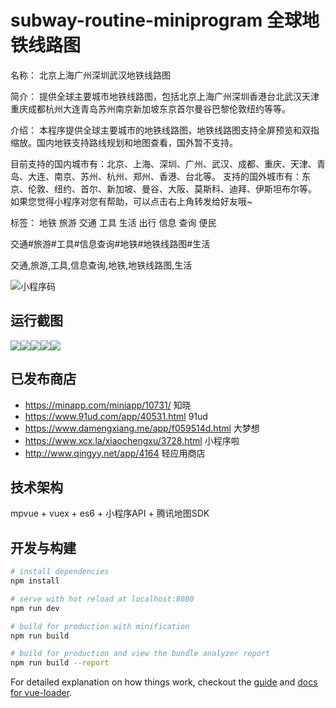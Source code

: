 # subway-routine-miniprogram 全球地铁线路图

名称：
北京上海广州深圳武汉地铁线路图

简介：
提供全球主要城市地铁线路图，包括北京上海广州深圳香港台北武汉天津重庆成都杭州大连青岛苏州南京新加坡东京首尔曼谷巴黎伦敦纽约等等。

介绍：
本程序提供全球主要城市的地铁线路图，地铁线路图支持全屏预览和双指缩放。国内地铁支持路线规划和地图查看，国外暂不支持。

目前支持的国内城市有：北京、上海、深圳、广州、武汉、成都、重庆、天津、青岛、大连、南京、苏州、杭州、郑州、香港、台北等。
支持的国外城市有：东京、伦敦、纽约、首尔、新加坡、曼谷、大阪、莫斯科、迪拜、伊斯坦布尔等。
如果您觉得小程序对您有帮助，可以点击右上角转发给好友哦~

标签：
地铁 旅游 交通 工具 生活 出行 信息 查询 便民

交通#旅游#工具#信息查询#地铁#地铁线路图#生活

交通,旅游,工具,信息查询,地铁,地铁线路图,生活

![小程序码](https://i.loli.net/2019/02/14/5c654bbce124c.jpg)
<!-- ![小程序二维码](https://i.loli.net/2019/02/14/5c654be53c85b.jpg) -->

## 运行截图

![](https://i.loli.net/2019/03/21/5c93747056a3c.png)![](https://i.loli.net/2019/03/21/5c93747133201.png)![](https://i.loli.net/2019/03/21/5c9374781aab1.png)![](https://i.loli.net/2019/03/21/5c93747578e8c.png)![](https://i.loli.net/2019/03/21/5c937472bc14f.png)


## 已发布商店

- https://minapp.com/miniapp/10731/ 知晓
- https://www.91ud.com/app/40531.html 91ud
- https://www.damengxiang.me/app/f059514d.html 大梦想
- https://www.xcx.la/xiaochengxu/3728.html 小程序啦
- http://www.qingyy.net/app/4164 轻应用商店

## 技术架构

mpvue + vuex + es6 + 小程序API + 腾讯地图SDK

## 开发与构建

``` bash
# install dependencies
npm install

# serve with hot reload at localhost:8080
npm run dev

# build for production with minification
npm run build

# build for production and view the bundle analyzer report
npm run build --report
```

For detailed explanation on how things work, checkout the [guide](http://vuejs-templates.github.io/webpack/) and [docs for vue-loader](http://vuejs.github.io/vue-loader).
